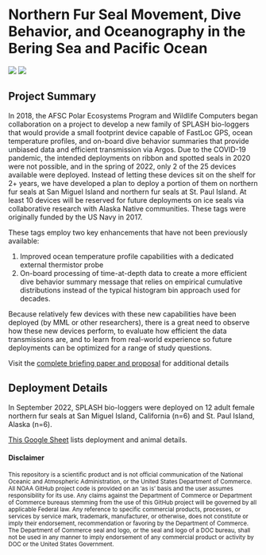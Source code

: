 
<!-- README.md is generated from README.Rmd. Please edit that file -->

# Northern Fur Seal Movement, Dive Behavior, and Oceanography in the Bering Sea and Pacific Ocean

<!-- badges: start -->
<!-- badges: end -->
![](https://images.phylopic.org/images/6f7f22fc-30a8-44a1-8f8e-1bbef48a2463/thumbnail/192x192.png)
![](https://images.phylopic.org/images/7ce9ff63-7eec-4fc3-8f37-5f66f9b924a9/thumbnail/192x192.png)

## Project Summary

In 2018, the AFSC Polar Ecosystems Program and Wildlife Computers began
collaboration on a project to develop a new family of SPLASH bio-loggers
that would provide a small footprint device capable of FastLoc GPS,
ocean temperature profiles, and on-board dive behavior summaries that
provide unbiased data and efficient transmission via Argos. Due to the
COVID-19 pandemic, the intended deployments on ribbon and spotted seals
in 2020 were not possible, and in the spring of 2022, only 2 of the 25
devices available were deployed. Instead of letting these devices sit on
the shelf for 2+ years, we have developed a plan to deploy a portion of
them on northern fur seals at San Miguel Island and northern fur seals
at St. Paul Island. At least 10 devices will be reserved for future
deployments on ice seals via collaborative research with Alaska Native
communities. These tags were originally funded by the US Navy in 2017.

These tags employ two key enhancements that have not been previously
available:

1.  Improved ocean temperature profile capabilities with a dedicated
    external thermistor probe
2.  On-board processing of time-at-depth data to create a more efficient
    dive behavior summary message that relies on empirical cumulative
    distributions instead of the typical histogram bin approach used for
    decades.

Because relatively few devices with these new capabilities have been
deployed (by MML or other researchers), there is a great need to observe
how these new devices perform, to evaluate how efficient the data
transmissions are, and to learn from real-world experience so future
deployments can be optimized for a range of study questions.

Visit the [complete briefing paper and proposal](https://docs.google.com/document/d/1r6L96TEKnydh5dIKPUpB1UwtHEVkACViUd1oD2_1e80/edit?usp=sharing) for additional details

## Deployment Details

In September 2022, SPLASH bio-loggers were deployed on 12 adult female
northern fur seals at San Miguel Island, California (n=6) and St. Paul
Island, Alaska (n=6).

[This Google Sheet](https://docs.google.com/spreadsheets/d/1geSmkVzPK_nOkR-bdO5WpM0qHo8Xsw0poYWOz-k2trk/edit?usp=sharing) 
lists deployment and animal details.

#### Disclaimer

<sub> This repository is a scientific product and is not official
communication of the National Oceanic and Atmospheric Administration, or
the United States Department of Commerce. All NOAA GitHub project code
is provided on an ‘as is’ basis and the user assumes responsibility for
its use. Any claims against the Department of Commerce or Department of
Commerce bureaus stemming from the use of this GitHub project will be
governed by all applicable Federal law. Any reference to specific
commercial products, processes, or services by service mark, trademark,
manufacturer, or otherwise, does not constitute or imply their
endorsement, recommendation or favoring by the Department of Commerce.
The Department of Commerce seal and logo, or the seal and logo of a DOC
bureau, shall not be used in any manner to imply endorsement of any
commercial product or activity by DOC or the United States Government.
</sub>
